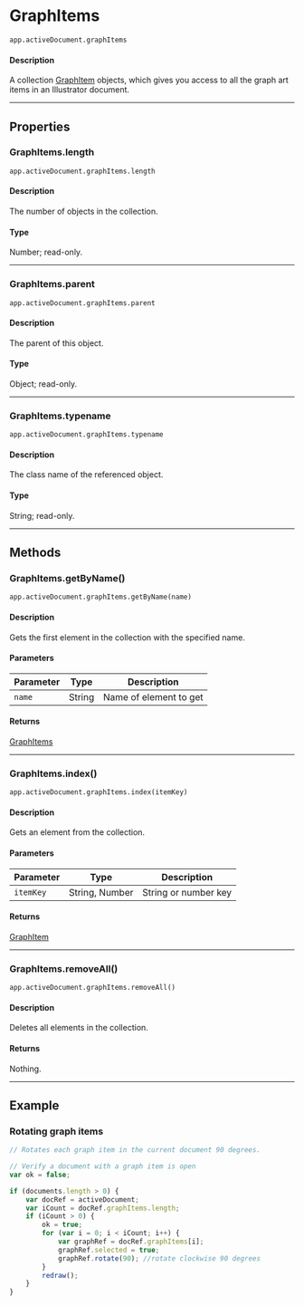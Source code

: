 # GraphItems

`app.activeDocument.graphItems`

#### Description

A collection [GraphItem](./GraphItem.md) objects, which gives you access to all the graph art items in an Illustrator document.

---

## Properties

### GraphItems.length

`app.activeDocument.graphItems.length`

#### Description

The number of objects in the collection.

#### Type

Number; read-only.

---

### GraphItems.parent

`app.activeDocument.graphItems.parent`

#### Description

The parent of this object.

#### Type

Object; read-only.

---

### GraphItems.typename

`app.activeDocument.graphItems.typename`

#### Description

The class name of the referenced object.

#### Type

String; read-only.

---

## Methods

### GraphItems.getByName()

`app.activeDocument.graphItems.getByName(name)`

#### Description

Gets the first element in the collection with the specified name.

#### Parameters

| Parameter |  Type  |      Description       |
| --------- | ------ | ---------------------- |
| `name`    | String | Name of element to get |

#### Returns

[GraphItems](#graphitems)

---

### GraphItems.index()

`app.activeDocument.graphItems.index(itemKey)`

#### Description

Gets an element from the collection.

#### Parameters

| Parameter |      Type      |     Description      |
| --------- | -------------- | -------------------- |
| `itemKey` | String, Number | String or number key |

#### Returns

[GraphItem](./GraphItem.md)

---

### GraphItems.removeAll()

`app.activeDocument.graphItems.removeAll()`

#### Description

Deletes all elements in the collection.

#### Returns

Nothing.

---

## Example

### Rotating graph items

```javascript
// Rotates each graph item in the current document 90 degrees.

// Verify a document with a graph item is open
var ok = false;

if (documents.length > 0) {
    var docRef = activeDocument;
    var iCount = docRef.graphItems.length;
    if (iCount > 0) {
        ok = true;
        for (var i = 0; i < iCount; i++) {
            var graphRef = docRef.graphItems[i];
            graphRef.selected = true;
            graphRef.rotate(90); //rotate clockwise 90 degrees
        }
        redraw();
    }
}
```
